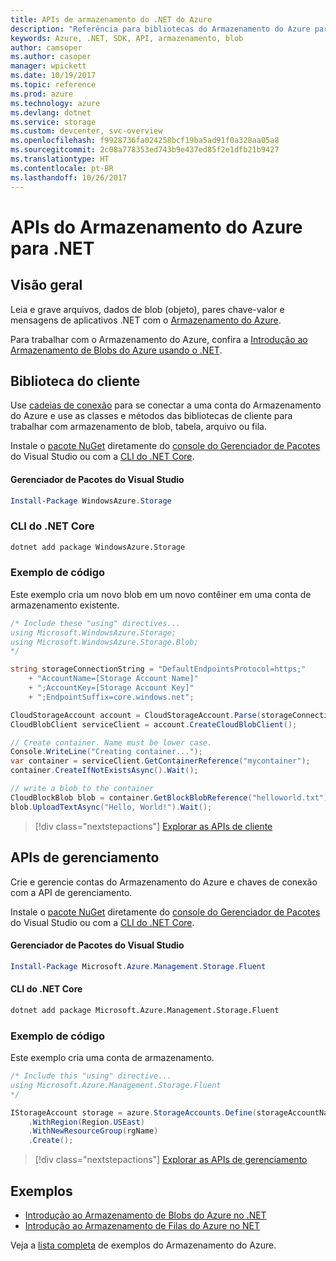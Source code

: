 ```yaml
---
title: APIs de armazenamento do .NET do Azure
description: "Referência para bibliotecas do Armazenamento do Azure para .NET"
keywords: Azure, .NET, SDK, API, armazenamento, blob
author: camsoper
ms.author: casoper
manager: wpickett
ms.date: 10/19/2017
ms.topic: reference
ms.prod: azure
ms.technology: azure
ms.devlang: dotnet
ms.service: storage
ms.custom: devcenter, svc-overview
ms.openlocfilehash: f9928736fa024258bcf19ba5ad91f0a328aa05a8
ms.sourcegitcommit: 2c08a778353ed743b9e437ed85f2e1dfb21b9427
ms.translationtype: HT
ms.contentlocale: pt-BR
ms.lasthandoff: 10/26/2017
---
```

# <a name="azure-storage-apis-for-net"></a>APIs do Armazenamento do Azure para .NET

## <a name="overview"></a>Visão geral

Leia e grave arquivos, dados de blob (objeto), pares chave-valor e mensagens de aplicativos .NET com o [Armazenamento do Azure](https://review.docs.microsoft.com/en-us/azure/storage/storage-introduction).

Para trabalhar com o Armazenamento do Azure, confira a [Introdução ao Armazenamento de Blobs do Azure usando o .NET](/azure/storage/storage-dotnet-how-to-use-blobs).

## <a name="client-library"></a>Biblioteca do cliente

Use [cadeias de conexão](/azure/storage/storage-create-storage-account#manage-your-storage-account) para se conectar a uma conta do Armazenamento do Azure e use as classes e métodos das bibliotecas de cliente para trabalhar com armazenamento de blob, tabela, arquivo ou fila.

Instale o [pacote NuGet](https://www.nuget.org/packages/WindowsAzure.Storage) diretamente do [console do Gerenciador de Pacotes][PackageManager] do Visual Studio ou com a [CLI do .NET Core][DotNetCLI].

#### <a name="visual-studio-package-manager"></a>Gerenciador de Pacotes do Visual Studio

```powershell
Install-Package WindowsAzure.Storage
```

### <a name="net-core-cli"></a>CLI do .NET Core

```bash
dotnet add package WindowsAzure.Storage
```

### <a name="code-example"></a>Exemplo de código

Este exemplo cria um novo blob em um novo contêiner em uma conta de armazenamento existente.

```csharp
/* Include these "using" directives...
using Microsoft.WindowsAzure.Storage;
using Microsoft.WindowsAzure.Storage.Blob;
*/

string storageConnectionString = "DefaultEndpointsProtocol=https;"
    + "AccountName=[Storage Account Name]"
    + ";AccountKey=[Storage Account Key]"
    + ";EndpointSuffix=core.windows.net";

CloudStorageAccount account = CloudStorageAccount.Parse(storageConnectionString);
CloudBlobClient serviceClient = account.CreateCloudBlobClient();

// Create container. Name must be lower case.
Console.WriteLine("Creating container...");
var container = serviceClient.GetContainerReference("mycontainer");
container.CreateIfNotExistsAsync().Wait();

// write a blob to the container
CloudBlockBlob blob = container.GetBlockBlobReference("helloworld.txt");
blob.UploadTextAsync("Hello, World!").Wait();
```

> [!div class="nextstepactions"]
> [Explorar as APIs de cliente](/dotnet/api/overview/azure/storage/client)

## <a name="management-apis"></a>APIs de gerenciamento

Crie e gerencie contas do Armazenamento do Azure e chaves de conexão com a API de gerenciamento.

Instale o [pacote NuGet](https://www.nuget.org/packages/Microsoft.Azure.Management.Storage.Fluent) diretamente do [console do Gerenciador de Pacotes][PackageManager] do Visual Studio ou com a [CLI do .NET Core][DotNetCLI].

#### <a name="visual-studio-package-manager"></a>Gerenciador de Pacotes do Visual Studio

```powershell
Install-Package Microsoft.Azure.Management.Storage.Fluent
```

#### <a name="net-core-cli"></a>CLI do .NET Core

````bash
dotnet add package Microsoft.Azure.Management.Storage.Fluent
````

### <a name="code-example"></a>Exemplo de código

Este exemplo cria uma conta de armazenamento.

```csharp
/* Include this "using" directive...
using Microsoft.Azure.Management.Storage.Fluent
*/

IStorageAccount storage = azure.StorageAccounts.Define(storageAccountName)
    .WithRegion(Region.USEast)
    .WithNewResourceGroup(rgName)
    .Create();
```

> [!div class="nextstepactions"]
> [Explorar as APIs de gerenciamento](/dotnet/api/overview/azure/storage/management)

## <a name="samples"></a>Exemplos

* [Introdução ao Armazenamento de Blobs do Azure no .NET](https://azure.microsoft.com/resources/samples/storage-blob-dotnet-getting-started/) 
* [Introdução ao Armazenamento de Filas do Azure no NET](https://azure.microsoft.com/resources/samples/storage-queue-dotnet-getting-started/)

Veja a [lista completa](https://azure.microsoft.com/resources/samples/?platform=dotnet&term=storage) de exemplos do Armazenamento do Azure.

[PackageManager]: https://docs.microsoft.com/nuget/tools/package-manager-console
[DotNetCLI]: https://docs.microsoft.com/dotnet/core/tools/dotnet-add-package
